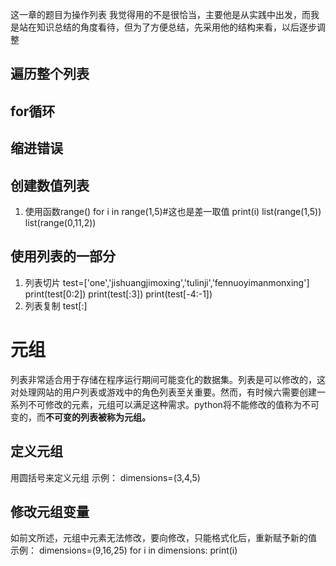 这一章的题目为操作列表
我觉得用的不是很恰当，主要他是从实践中出发，而我是站在知识总结的角度看待，但为了方便总结，先采用他的结构来看，以后逐步调整

## 遍历整个列表
## for循环
## 缩进错误
## 创建数值列表
1. 使用函数range()
    for i in range(1,5)#这也是差一取值
        print(i)
    list(range(1,5))
    list(range(0,11,2))
## 使用列表的一部分
1. 列表切片
    test=['one','jishuangjimoxing','tulinji','fennuoyimanmonxing']
    print(test[0:2])
    print(test[:3])
    print(test[-4:-1])
2. 列表复制
    test[:]

# 元组
列表非常适合用于存储在程序运行期间可能变化的数据集。列表是可以修改的，这对处理网站的用户列表或游戏中的角色列表至关重要。然而，有时候六需要创建一系列不可修改的元素，元组可以满足这种需求。python将不能修改的值称为不可变的，而**不可变的列表被称为元组。**
## 定义元组
用圆括号来定义元组
示例：
    dimensions=(3,4,5)

## 修改元组变量
如前文所述，元组中元素无法修改，要向修改，只能格式化后，重新赋予新的值
示例：
    dimensions=(9,16,25)
    for i in dimensions:
        print(i)
